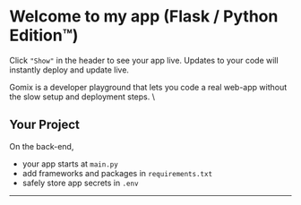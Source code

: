 Welcome to my app (Flask / Python Edition™)
===================================================

Click `"Show"` in the header to see your app live. Updates to your code will instantly deploy and update live.

Gomix is a developer playground that lets you code a real web-app without the slow setup and deployment steps.
\

Your Project
------------

On the back-end,
- your app starts at `main.py`
- add frameworks and packages in `requirements.txt`
- safely store app secrets in `.env`

----------------------------------------------
